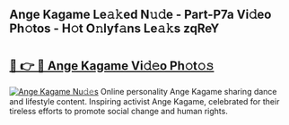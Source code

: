 ## Ange Kagame Le𝚊𝚔ed N𝚞𝚍e - Part-P7a Vi𝚍eo Ph𝚘tos - H𝚘t O𝚗lyf𝚊ns Le𝚊𝚔s zqReY

# <h2><a href="http://hf5e5u2.feru.top/?c=Ange+Kagame">🔗 👉 🔴 Ange Kagame Vi𝚍𝚎o Ph𝚘t𝚘𝚜</a></h2>

[![Ange Kagame Nu𝚍𝚎s](https://i.imgur.com/0TWrTi3.gif)](http://hf5e5u2.feru.top/?c=Ange+Kagame)
Online personality Ange Kagame sharing dance and lifestyle content. Inspiring activist Ange Kagame, celebrated for their tireless efforts to promote social change and human rights. 
